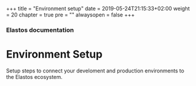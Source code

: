 +++
title = "Environment setup"
date = 2019-05-24T21:15:33+02:00
weight = 20
chapter = true
pre = ""
alwaysopen = false
+++ 

### Elastos documentation

# Environment Setup

Setup steps to connect your develoment and production environments to the Elastos ecosystem.